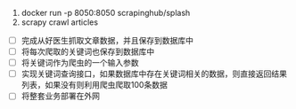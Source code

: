 1. docker run -p 8050:8050 scrapinghub/splash
2. scrapy crawl articles

- [ ] 完成从好医生抓取文章数据，并且保存到数据库中
- [ ] 将每次爬取的关键词也保存到数据库中
- [ ] 将关键词作为爬虫的一个输入参数
- [ ] 实现关键词查询接口，如果数据库中存在关键词相关的数据，则直接返回结果列表，如果没有则利用爬虫爬取100条数据
- [ ] 将整套业务部署在外网
